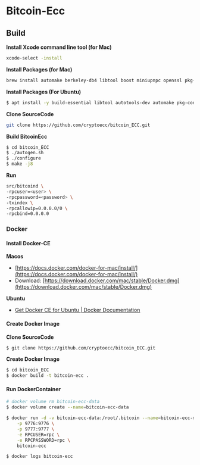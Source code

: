 # Bitcoin-Ecc
## Build

**Install Xcode command line tool (for Mac)**

```bash
xcode-select -install
```

**Install Packages (for Mac)**

```bash
brew install automake berkeley-db4 libtool boost miniupnpc openssl pkg-config protobuf python qt libevent qrencode librsvg
```


**Install Packages (For Ubuntu)**
```bash
$ apt install -y build-essential libtool autotools-dev automake pkg-config bsdmainutils python3 ibssl-dev libevent-dev libboost-system-dev libboost-filesystem-dev libboost-chrono-dev libboost-test-dev libboost-thread-dev libdb-dev libdb++-dev
```

**Clone SourceCode**

```bash
git clone https://github.com/cryptoecc/bitcoin_ECC.git
```

**Build BitcoinEcc**

```bash
$ cd bitcoin_ECC
$ ./autogen.sh
$ ./configure
$ make -j8
```

**Run**

```bash
src/bitcoind \
-rpcuser=<user> \
-rpcpassword=<password> \
-txindex \
-rpcallowip=0.0.0.0/0 \
-rpcbind=0.0.0.0
```


### Docker

#### Install Docker-CE

**Macos**

* [https://docs.docker.com/docker-for-mac/install/](https://docs.docker.com/docker-for-mac/install/) 
* Download: [https://download.docker.com/mac/stable/Docker.dmg](https://download.docker.com/mac/stable/Docker.dmg)

**Ubuntu**

* [Get Docker CE for Ubuntu | Docker Documentation](https://docs.docker.com/install/linux/docker-ce/ubuntu/)

#### Create Docker Image

**Clone SourceCode**

```bash
$ git clone https://github.com/cryptoecc/bitcoin_ECC.git
```

**Create Docker Image**

```bash
$ cd bitcoin_ECC
$ docker build -t bitcoin-ecc .
```

#### Run DockerContainer

```bash
# docker volume rm bitcoin-ecc-data
$ docker volume create --name=bitcoin-ecc-data

$ docker run -d -v bitcoin-ecc-data:/root/.bitcoin --name=bitcoin-ecc-mainnet \
    -p 9776:9776 \
    -p 9777:9777 \
    -e RPCUSER=rpc \
    -e RPCPASSWORD=rpc \
    bitcoin-ecc

$ docker logs bitcoin-ecc
```
